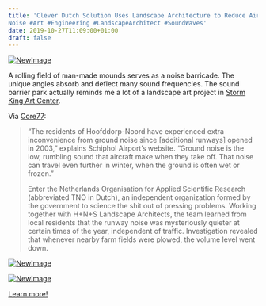 ```yaml
---
title: 'Clever Dutch Solution Uses Landscape Architecture to Reduce Airport
Noise #Art #Engineering #LandscapeArchitect #SoundWaves'
date: 2019-10-27T11:09:00+01:00
draft: false
---
```


[![NewImage](https://cdn-blog.adafruit.com/uploads/2019/10/NewImage-70.png "NewImage.png")](https://www.core77.com/posts/90879/Clever-Dutch-Solution-Uses-Landscape-Architecture-to-Reduce-Airport-Noise)

A rolling field of man-made mounds serves as a noise barricade. The unique angles absorb and deflect many sound frequencies. The sound barrier park actually reminds me a lot of a landscape art project in [Storm King Art Center](https://stormking.org/artist/maya-lin/).

Via [Core77](https://www.core77.com/posts/90879/Clever-Dutch-Solution-Uses-Landscape-Architecture-to-Reduce-Airport-Noise):

> “The residents of Hoofddorp-Noord have experienced extra inconvenience from ground noise since \[additional runways\] opened in 2003,” explains Schiphol Airport’s website. “Ground noise is the low, rumbling sound that aircraft make when they take off. That noise can travel even further in winter, when the ground is often wet or frozen.”
> 
> Enter the Netherlands Organisation for Applied Scientific Research (abbreviated TNO in Dutch), an independent organization formed by the government to science the shit out of pressing problems. Working together with H+N+S Landscape Architects, the team learned from local residents that the runway noise was mysteriously quieter at certain times of the year, independent of traffic. Investigation revealed that whenever nearby farm fields were plowed, the volume level went down.

[![NewImage](https://cdn-blog.adafruit.com/uploads/2019/10/NewImage-71.png "NewImage.png")](https://www.core77.com/posts/90879/Clever-Dutch-Solution-Uses-Landscape-Architecture-to-Reduce-Airport-Noise)

[![NewImage](https://cdn-blog.adafruit.com/uploads/2019/10/NewImage-72.png "NewImage.png")](https://www.core77.com/posts/90879/Clever-Dutch-Solution-Uses-Landscape-Architecture-to-Reduce-Airport-Noise)

[Learn more!](https://www.core77.com/posts/90879/Clever-Dutch-Solution-Uses-Landscape-Architecture-to-Reduce-Airport-Noise)